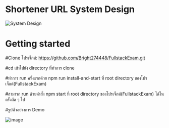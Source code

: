 # Shortener URL System Design
![System Design](https://github.com/Bright274448/ExamShortenerUrl/assets/76517020/58f682de-3355-4ec4-bae3-c4086345f19d)

# Getting started

#Clone โปรเจ็กต์:
https://github.com/Bright274448/FullstackExam.git

#cd เข้าไปยัง directory ที่ทำการ clone

#ทำการ run ครั้งแรกด้วย npm run install-and-start ที่ root directory ของโปรเจ็กต์(FullstackExam)

#สามารถ run ด้วยคำสั่ง npm start ที่ root directory ของโปรเจ็กต์(FullstackExam) ได้ในครั้งถัด ๆ ไป

#รูปตัวอย่างการ Demo

![image](https://github.com/Bright274448/ExamShortenerUrl/assets/76517020/24e2fdd2-6eb5-4102-8ffb-9a2017b74af2)


